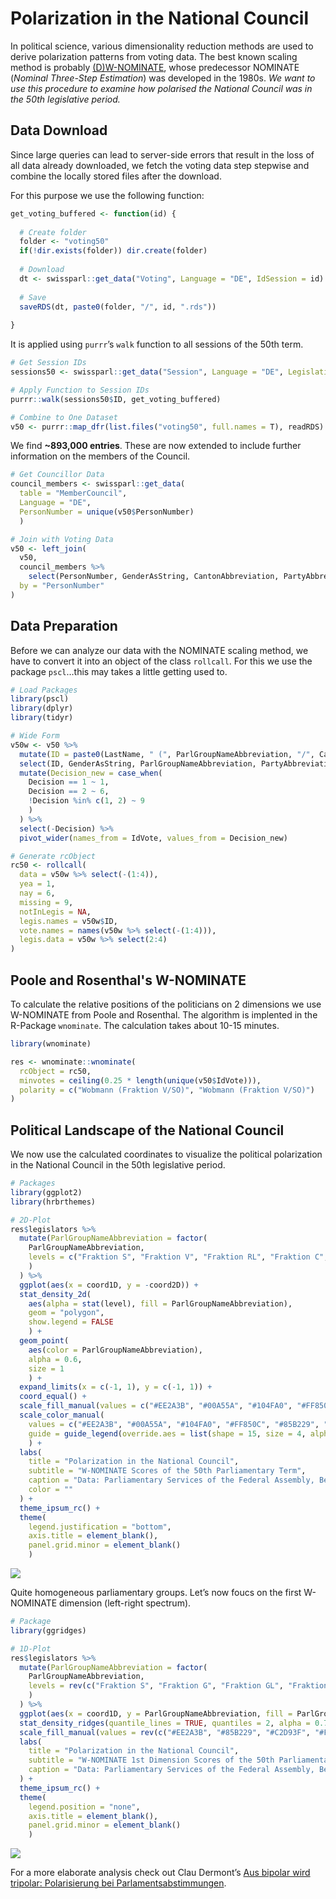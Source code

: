 Polarization in the National Council
====================================

In political science, various dimensionality reduction methods are used
to derive polarization patterns from voting data. The best known scaling
method is probably
[(D)W-NOMINATE](https://en.wikipedia.org/wiki/NOMINATE_(scaling_method)),
whose predecessor NOMINATE (*Nominal Three-Step Estimation*) was
developed in the 1980s. *We want to use this procedure to examine how
polarised the National Council was in the 50th legislative period.*

Data Download
-------------

Since large queries can lead to server-side errors that result in the
loss of all data already downloaded, we fetch the voting data step
stepwise and combine the locally stored files after the download.

For this purpose we use the following function:

``` r
get_voting_buffered <- function(id) {
  
  # Create folder
  folder <- "voting50"
  if(!dir.exists(folder)) dir.create(folder)
  
  # Download
  dt <- swissparl::get_data("Voting", Language = "DE", IdSession = id)
  
  # Save
  saveRDS(dt, paste0(folder, "/", id, ".rds"))
  
}
```

It is applied using `purrr`’s `walk` function to all sessions of the
50th term.

``` r
# Get Session IDs
sessions50 <- swissparl::get_data("Session", Language = "DE", LegislativePeriodNumber = 50)

# Apply Function to Session IDs
purrr::walk(sessions50$ID, get_voting_buffered)

# Combine to One Dataset
v50 <- purrr::map_dfr(list.files("voting50", full.names = T), readRDS)
```

We find **~893,000 entries**. These are now extended to include further
information on the members of the Council.

``` r
# Get Councillor Data
council_members <- swissparl::get_data(
  table = "MemberCouncil", 
  Language = "DE", 
  PersonNumber = unique(v50$PersonNumber)
  )

# Join with Voting Data
v50 <- left_join(
  v50,
  council_members %>% 
    select(PersonNumber, GenderAsString, CantonAbbreviation, PartyAbbreviation),
  by = "PersonNumber"
)
```

Data Preparation
----------------

Before we can analyze our data with the NOMINATE scaling method, we have
to convert it into an object of the class `rollcall`. For this we use
the package `pscl`…this may takes a little getting used to.

``` r
# Load Packages
library(pscl)
library(dplyr)
library(tidyr)

# Wide Form
v50w <- v50 %>%
  mutate(ID = paste0(LastName, " (", ParlGroupNameAbbreviation, "/", CantonAbbreviation, ")" )) %>% 
  select(ID, GenderAsString, ParlGroupNameAbbreviation, PartyAbbreviation, IdVote, Decision) %>% 
  mutate(Decision_new = case_when(
    Decision == 1 ~ 1,
    Decision == 2 ~ 6,
    !Decision %in% c(1, 2) ~ 9
    )
  ) %>%
  select(-Decision) %>% 
  pivot_wider(names_from = IdVote, values_from = Decision_new)

# Generate rcObject
rc50 <- rollcall(
  data = v50w %>% select(-(1:4)),
  yea = 1,
  nay = 6,
  missing = 9,
  notInLegis = NA,
  legis.names = v50w$ID,
  vote.names = names(v50w %>% select(-(1:4))),
  legis.data = v50w %>% select(2:4)
)
```

Poole and Rosenthal's W-NOMINATE
--------------------------------

To calculate the relative positions of the politicians on 2 dimensions
we use W-NOMINATE from Poole and Rosenthal. The algorithm is implented
in the R-Package `wnominate`. The calculation takes about 10-15 minutes.

``` r
library(wnominate)

res <- wnominate::wnominate(
  rcObject = rc50, 
  minvotes = ceiling(0.25 * length(unique(v50$IdVote))),
  polarity = c("Wobmann (Fraktion V/SO)", "Wobmann (Fraktion V/SO)")
)
```

Political Landscape of the National Council
-------------------------------------------

We now use the calculated coordinates to visualize the political
polarization in the National Council in the 50th legislative period.

``` r
# Packages
library(ggplot2)
library(hrbrthemes)

# 2D-Plot
res$legislators %>%
  mutate(ParlGroupNameAbbreviation = factor(
    ParlGroupNameAbbreviation,
    levels = c("Fraktion S", "Fraktion V", "Fraktion RL", "Fraktion C", "Fraktion G", "Fraktion GL", "Fraktion BD")
    )
  ) %>% 
  ggplot(aes(x = coord1D, y = -coord2D)) +
  stat_density_2d(
    aes(alpha = stat(level), fill = ParlGroupNameAbbreviation), 
    geom = "polygon", 
    show.legend = FALSE
    ) +
  geom_point(
    aes(color = ParlGroupNameAbbreviation), 
    alpha = 0.6, 
    size = 1
    ) +
  expand_limits(x = c(-1, 1), y = c(-1, 1)) +
  coord_equal() +
  scale_fill_manual(values = c("#EE2A3B", "#00A55A", "#104FA0", "#FF850C", "#85B229", "#C2D93F", "#FFDD00")) +
  scale_color_manual(
    values = c("#EE2A3B", "#00A55A", "#104FA0", "#FF850C", "#85B229", "#C2D93F", "#FFDD00"),
    guide = guide_legend(override.aes = list(shape = 15, size = 4, alpha = 1))
    ) +
  labs(
    title = "Polarization in the National Council",
    subtitle = "W-NOMINATE Scores of the 50th Parliamentary Term",
    caption = "Data: Parliamentary Services of the Federal Assembly, Bern",
    color = ""
  ) +
  theme_ipsum_rc() +
  theme(
    legend.justification = "bottom",
    axis.title = element_blank(),
    panel.grid.minor = element_blank()
    )
```

![](img5/g6-1.png)

Quite homogeneous parliamentary groups. Let’s now foucs on the first
W-NOMINATE dimension (left-right spectrum).

``` r
# Package
library(ggridges)

# 1D-Plot
res$legislators %>%
  mutate(ParlGroupNameAbbreviation = factor(
    ParlGroupNameAbbreviation,
    levels = rev(c("Fraktion S", "Fraktion G", "Fraktion GL", "Fraktion BD", "Fraktion C", "Fraktion RL", "Fraktion V"))
    )
  ) %>% 
  ggplot(aes(x = coord1D, y = ParlGroupNameAbbreviation, fill = ParlGroupNameAbbreviation)) +
  stat_density_ridges(quantile_lines = TRUE, quantiles = 2, alpha = 0.7) +
  scale_fill_manual(values = rev(c("#EE2A3B", "#85B229", "#C2D93F", "#FFDD00", "#FF850C", "#104FA0", "#00A55A"))) +
  labs(
    title = "Polarization in the National Council",
    subtitle = "W-NOMINATE 1st Dimension Scores of the 50th Parliamentary Term",
    caption = "Data: Parliamentary Services of the Federal Assembly, Bern"
  ) +
  theme_ipsum_rc() +
  theme(
    legend.position = "none",
    axis.title = element_blank(),
    panel.grid.minor = element_blank()
    )
```

![](img5/g7-1.png)

For a more elaborate analysis check out Clau Dermont’s [Aus bipolar wird
tripolar: Polarisierung bei
Parlamentsabstimmungen](https://www.zora.uzh.ch/id/eprint/169808/1/190326_dermont_polarisierung_docu.pdf).
